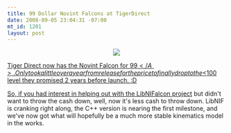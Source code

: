 ```yaml
--- 
title: 99 Dollar Novint Falcons at TigerDirect
date: 2008-09-05 23:04:31 -07:00
mt_id: 1201
layout: post
---
```

<CENTER><A HREF='http://www.tigerdirect.com/applications/searchtools/item-Details.asp?EdpNo=3427255&sku=N128-1000&srkey=novint%20falcon'><IMG SRC='http://images.nonpolynomial.com/nonpolynomial.com/blog/nismall.jpg' /></A></CENTER>

<A HREF='http://www.tigerdirect.com/applications/searchtools/item-Details.asp?EdpNo=3427255&sku=N128-1000&srkey=novint%20falcon'>Tiger Direct now has the Novint Falcon for $99</A>. Only took a little over a year from release for the price to finally drop to the <$100 level they promised 2 years before launch. :D

So, if you had interest in helping out with the <A HREF='http://libnifalcon.sourceforge.net'>LibNIFalcon project</A> but didn't want to throw the cash down, well, now it's less cash to throw down. LibNIF is cranking right along, the C++ version is nearing the first milestone, and we've now got what will hopefully be a much more stable kinematics model in the works. 
